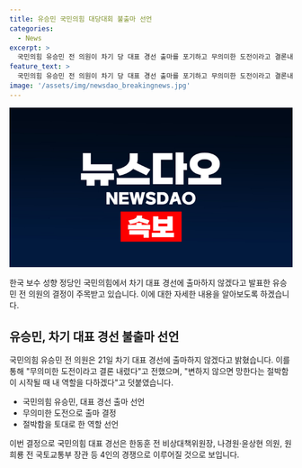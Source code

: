 ```yaml
---
title: 유승민 국민의힘 대당대회 불출마 선언
categories:
  - News
excerpt: >
  국민의힘 유승민 전 의원이 차기 당 대표 경선 출마를 포기하고 무의미한 도전이라고 결론내렸다. 유 전 의원은 페이스북을 통해 변하지 않으면 망한다는 절박함이 시작될 때 내 역할을 다하겠다고 전했다. 이에 대표 경선은 한동훈, 나경원, 윤상현 의원, 원희룡 전 국토교통부 장관 4인의 각축전으로 예상된다.
feature_text: >
  국민의힘 유승민 전 의원이 차기 당 대표 경선 출마를 포기하고 무의미한 도전이라고 결론내렸다. 유 전 의원은 페이스북을 통해 변하지 않으면 망한다는 절박함이 시작될 때 내 역할을 다하겠다고 전했다. 이에 대표 경선은 한동훈, 나경원, 윤상현 의원, 원희룡 전 국토교통부 장관 4인의 각축전으로 예상된다.
image: '/assets/img/newsdao_breakingnews.jpg'
---
```


<p><img src="/assets/img/newsdao_breakingnews.jpg" alt="firstkoreanews 속보" /></p>

<p>한국 보수 성향 정당인 국민의힘에서 차기 대표 경선에 출마하지 않겠다고 발표한 유승민 전 의원의 결정이 주목받고 있습니다. 이에 대한 자세한 내용을 알아보도록 하겠습니다.</p>

<h2 data-ke-size="size26">유승민, 차기 대표 경선 불출마 선언</h2>

<p>국민의힘 유승민 전 의원은 21일 차기 대표 경선에 출마하지 않겠다고 밝혔습니다. 이를 통해 "무의미한 도전이라고 결론 내렸다"고 전했으며, "변하지 않으면 망한다는 절박함이 시작될 때 내 역할을 다하겠다"고 덧붙였습니다.</p>

<ul>
  <li>국민의힘 유승민, 대표 경선 출마 선언</li>
  <li>무의미한 도전으로 출마 결정</li>
  <li>절박함을 토대로 한 역할 선언</li>
</ul>

<p>이번 결정으로 국민의힘 대표 경선은 한동훈 전 비상대책위원장, 나경원·윤상현 의원, 원희룡 전 국토교통부 장관 등 4인의 경쟁으로 이루어질 것으로 보입니다.</p>


